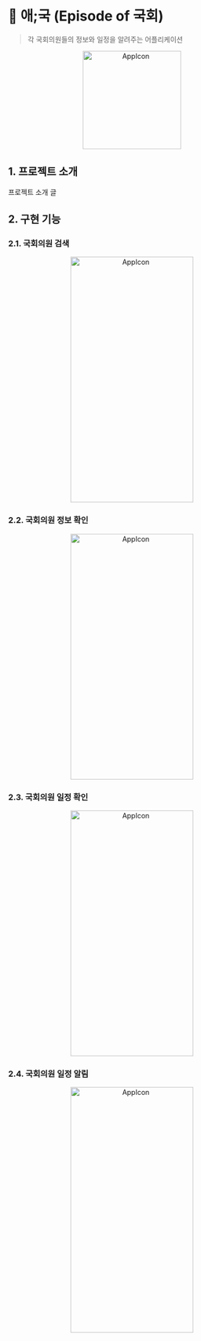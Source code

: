 # 📌 애;국 (Episode of 국회)
> 각 국회의원들의 정보와 일정을 알려주는 어플리케이션

<center>
  <img src="https://user-images.githubusercontent.com/55051191/200879642-0c38c36d-13de-4871-80e1-d57e4f52610e.png" width="200px" height="200px" alt="AppIcon"></img><br/>
</center>

## 1. 프로젝트 소개

프로젝트 소개 글
   
## 2. 구현 기능
### 2.1. 국회의원 검색
<center>
  <img src="https://user-images.githubusercontent.com/55051191/200895604-85e100a3-ea13-44ca-a6f6-c86315c7b2ac.gif" width="250px" height="500px" alt="AppIcon"></img><br/>
</center>

### 2.2. 국회의원 정보 확인
<center>
  <img src="https://user-images.githubusercontent.com/55051191/200895650-cc7169f1-b641-4d29-abc9-135679186ad1.gif" width="250px" height="500px" alt="AppIcon"></img><br/>
</center>

### 2.3. 국회의원 일정 확인
<center>
  <img src="https://user-images.githubusercontent.com/55051191/200895673-cdef6775-ce91-48af-9ad4-c3c8dca4e329.gif" width="250px" height="500px" alt="AppIcon"></img><br/>
</center>

### 2.4. 국회의원 일정 알림
<center>
  <img src="https://user-images.githubusercontent.com/55051191/200895690-ba0b3bf7-dbf2-402c-8d7d-1b2316d03e23.gif" width="250px" height="500px" alt="AppIcon"></img><br/>
</center>
